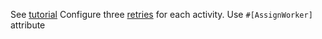See [tutorial](https://learn.temporal.io/tutorials/php/build_a_trip_booking_app/)
Configure three [retries](https://docs.temporal.io/develop/php/failure-detection#activity-retries) for each activity.
Use `#[AssignWorker]` attribute